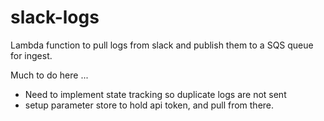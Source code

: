 # slack-logs

Lambda function to pull logs from slack and publish them to a SQS queue
for ingest.

Much to do here ... 
* Need to implement state tracking so duplicate logs are not sent
* setup parameter store to hold api token, and pull from there.
